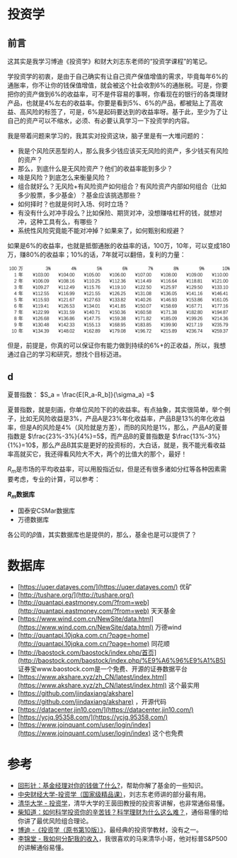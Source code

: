 # 投资学

## 前言

这其实是我学习博迪《投资学》和财大刘志东老师的“投资学课程”的笔记。

学投资学的初衷，是由于自己确实有让自己资产保值增值的需求，毕竟每年6%的通胀率，你不让你的钱保值增值，就会被这个社会收割6%的通胀税。可是，你要把你的资产做到6%的收益率，可不是件容易的事啊，你看现在的银行的各类理财产品，也就是4%左右的收益率。你要是看到5%、6%的产品，都被贴上了高收益、高风险的标签了，可是，6%是起码要达到的收益率呀。基于此，至少为了让自己的资产可以不缩水，必须、有必要认真学习一下投资学的内容。

我是带着问题来学习的，我其实对投资这块，脑子里是有一大堆问题的：
- 我是个风险厌恶型的人，那么我多少钱应该买无风险的资产，多少钱买有风险的资产？
- 那么，到底什么是无风险资产？他们的收益率能到多少？
- 啥是风险？到底怎么来衡量风险？
- 组合就好么？无风险+有风险资产如何组合？有风险资产内部如何组合（比如多少股票，多少基金）？基金应该挑选那些？
- 如何择时？也就是何时入场、何时立场？
- 有没有什么对冲手段么？比如保险、期货对冲，没想赚啥杠杆的钱，就想对冲，这种工具有么，有哪些？
- 系统性风险究竟能不能对冲掉？如果来了，如何甄别和规避？

如果是6%的收益率，也就是抵御通胀的收益率的话，100万，10年，可以变成180万，赚80%的收益率；10%的话，7年就可以翻倍，复利的力量：

![](/images/20210502/1619940365914.jpg)

但是，前提是，你真的可以保证你有能力做到持续的6%+的正收益，所以，我想通过自己的学习和研究，想找个目标迈进。




## d

夏普指数：
$S_a = \frac{E[R_a-R_b]}{\sigma_a} =$ 

夏普指数，就是刻画，你单位风险下的的收益率。有点抽象，其实很简单，举个例子，比如无风险收益是3%，产品A是23%年化收益率，产品B是13%的年化收益率，但是A的风险是4%（风险就是方差），而B的风险是1%，那么，产品A的夏普指数是 $\frac{23%-3%}{4%}=5$，而产品B的夏普指数是 $\frac{13%-3%}{1%}=10$，那么产品B其实是更好的投资标的，大白话，就是，我不能光看收益率高就买它，我还得看风险大不大，两个的比值大的那个，最好！

$R_m$是市场的平均收益率，可以用股指近似，但是还有很多诸如分红等各种因素需要考虑，专业的计算，可以参考：

**$R_m$数据库**

- 国泰安CSMar数据库
- 万德数据库

各公司的$\beta$值，其实数据库也是提供的，那么，基金也是可以提供了？

# 数据库

- [https://uqer.datayes.com/](https://uqer.datayes.com/) 优矿
- [http://tushare.org/](http://tushare.org/)
- [http://quantapi.eastmoney.com/?from=web](http://quantapi.eastmoney.com/?from=web) 天天基金
- [https://www.wind.com.cn/NewSite/data.html](https://www.wind.com.cn/NewSite/data.html) 万德wind
- [http://quantapi.10jqka.com.cn/?page=home](http://quantapi.10jqka.com.cn/?page=home)  同花顺
- [http://baostock.com/baostock/index.php/首页](http://baostock.com/baostock/index.php/%E9%A6%96%E9%A1%B5)  证券宝www.baostock.com是一个免费、开源的证券数据平台
- [https://www.akshare.xyz/zh_CN/latest/index.html](https://www.akshare.xyz/zh_CN/latest/index.html) 这个最实用
- [https://github.com/jindaxiang/akshare](https://github.com/jindaxiang/akshare) ，开源代码
- [https://datacenter.jin10.com/](https://datacenter.jin10.com/)
- [https://ycjq.95358.com/](https://ycjq.95358.com/)
- [https://www.joinquant.com/user/login/index](https://www.joinquant.com/user/login/index)  这个也免费


# 参考
- [回形针：基金经理对你的钱做了什么?](https://weibo.com/6414205745/KczNjyVZK?type=comment&layerid=4629975338326088)，帮助你解了基金的一些知识。
- [中央财经大学-投资学（国家级精品课）](https://www.bilibili.com/video/BV1C4411X7zU?p=78&t=41)，刘志东老师讲的部分最有用。
- [清华大学 - 投资学](https://www.xuetangx.com/learn/thu02011003130/thu02011003130/5894332/video/9307292)，清华大学的王茵田教授的投资客讲解，也非常通俗易懂。
- [柴知道：如何科学投资你的辛苦钱？科学理财为什么这么难？](https://www.bilibili.com/video/av844339890/)，通俗易懂的给你讲了最优风险组合理论。
- [博迪 -《投资学（原书第10版）》](https://book.douban.com/subject/27159606/)，最经典的投资学教材，没有之一。
- [李锦堂 - 我如何分配我的收入](https://www.bilibili.com/video/BV17b41187PA)，我很喜欢的马来清华小哥，他对标普S&P500的讲解通俗易懂。